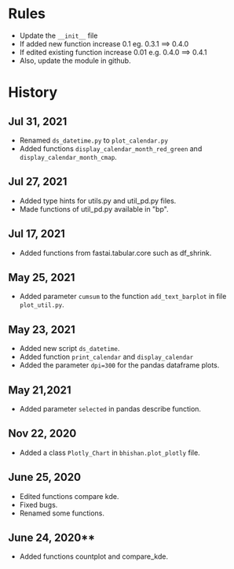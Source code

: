 # Rules

- Update the `__init__` file
- If added new function increase 0.1 eg. 0.3.1 ==> 0.4.0
- If edited existing function increase 0.01 e.g. 0.4.0 ==> 0.4.1
- Also, update the module in github.

# History

## Jul 31, 2021
- Renamed `ds_datetime.py` to `plot_calendar.py`
- Added functions `display_calendar_month_red_green` and `display_calendar_month_cmap`.

## Jul 27, 2021
- Added type hints for utils.py and util_pd.py files.
- Made functions of util_pd.py available in "bp".

## Jul 17, 2021
- Added functions from fastai.tabular.core such as df_shrink.

## May 25, 2021
- Added parameter `cumsum` to the function `add_text_barplot` in file `plot_util.py`.

## May 23, 2021
- Added new script `ds_datetime`.
- Added function `print_calendar` and `display_calendar`
- Added the parameter `dpi=300` for the pandas dataframe plots.

## May 21,2021
- Added parameter `selected` in pandas describe function.

## Nov 22, 2020

- Added a class `Plotly_Chart` in `bhishan.plot_plotly` file.

## June 25, 2020

- Edited functions compare kde.
- Fixed bugs.
- Renamed some functions.

## June 24, 2020**

- Added functions countplot and compare_kde.
